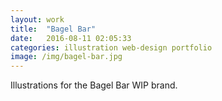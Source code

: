 ```yaml
---
layout: work
title:  "Bagel Bar"
date:   2016-08-11 02:05:33
categories: illustration web-design portfolio
image: /img/bagel-bar.jpg
---
```

Illustrations for the Bagel Bar WIP brand.
